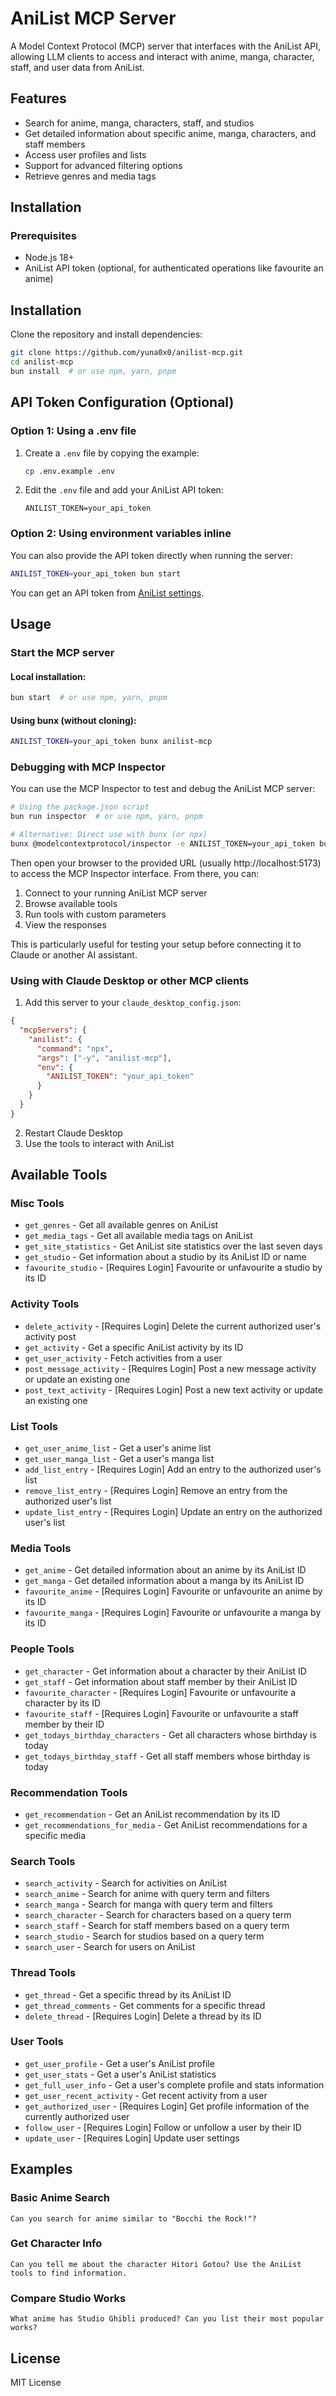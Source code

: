 # AniList MCP Server

A Model Context Protocol (MCP) server that interfaces with the AniList API, allowing LLM clients to access and interact with anime, manga, character, staff, and user data from AniList.

## Features

- Search for anime, manga, characters, staff, and studios
- Get detailed information about specific anime, manga, characters, and staff members
- Access user profiles and lists
- Support for advanced filtering options
- Retrieve genres and media tags

## Installation

### Prerequisites

- Node.js 18+
- AniList API token (optional, for authenticated operations like favourite an anime)

## Installation

Clone the repository and install dependencies:

```bash
git clone https://github.com/yuna0x0/anilist-mcp.git
cd anilist-mcp
bun install  # or use npm, yarn, pnpm
```

## API Token Configuration (Optional)

### Option 1: Using a .env file

1. Create a `.env` file by copying the example:
   ```bash
   cp .env.example .env
   ```

2. Edit the `.env` file and add your AniList API token:
   ```
   ANILIST_TOKEN=your_api_token
   ```

### Option 2: Using environment variables inline

You can also provide the API token directly when running the server:

```bash
ANILIST_TOKEN=your_api_token bun start
```

You can get an API token from [AniList settings](https://anilist.co/settings/developer).

## Usage

### Start the MCP server

#### Local installation:

```bash
bun start  # or use npm, yarn, pnpm
```

#### Using bunx (without cloning):

```bash
ANILIST_TOKEN=your_api_token bunx anilist-mcp
```

### Debugging with MCP Inspector

You can use the MCP Inspector to test and debug the AniList MCP server:

```bash
# Using the package.json script
bun run inspector  # or use npm, yarn, pnpm

# Alternative: Direct use with bunx (or npx)
bunx @modelcontextprotocol/inspector -e ANILIST_TOKEN=your_api_token bunx anilist-mcp
```

Then open your browser to the provided URL (usually http://localhost:5173) to access the MCP Inspector interface. From there, you can:

1. Connect to your running AniList MCP server
2. Browse available tools
3. Run tools with custom parameters
4. View the responses

This is particularly useful for testing your setup before connecting it to Claude or another AI assistant.

### Using with Claude Desktop or other MCP clients

1. Add this server to your `claude_desktop_config.json`:

```json
{
  "mcpServers": {
    "anilist": {
      "command": "npx",
      "args": ["-y", "anilist-mcp"],
      "env": {
        "ANILIST_TOKEN": "your_api_token"
      }
    }
  }
}
```

2. Restart Claude Desktop
3. Use the tools to interact with AniList

## Available Tools

### Misc Tools
- `get_genres` - Get all available genres on AniList
- `get_media_tags` - Get all available media tags on AniList
- `get_site_statistics` - Get AniList site statistics over the last seven days
- `get_studio` - Get information about a studio by its AniList ID or name
- `favourite_studio` - [Requires Login] Favourite or unfavourite a studio by its ID

### Activity Tools
- `delete_activity` - [Requires Login] Delete the current authorized user's activity post
- `get_activity` - Get a specific AniList activity by its ID
- `get_user_activity` - Fetch activities from a user
- `post_message_activity` - [Requires Login] Post a new message activity or update an existing one
- `post_text_activity` - [Requires Login] Post a new text activity or update an existing one

### List Tools
- `get_user_anime_list` - Get a user's anime list
- `get_user_manga_list` - Get a user's manga list
- `add_list_entry` - [Requires Login] Add an entry to the authorized user's list
- `remove_list_entry` - [Requires Login] Remove an entry from the authorized user's list
- `update_list_entry` - [Requires Login] Update an entry on the authorized user's list

### Media Tools
- `get_anime` - Get detailed information about an anime by its AniList ID
- `get_manga` - Get detailed information about a manga by its AniList ID
- `favourite_anime` - [Requires Login] Favourite or unfavourite an anime by its ID
- `favourite_manga` - [Requires Login] Favourite or unfavourite a manga by its ID

### People Tools
- `get_character` - Get information about a character by their AniList ID
- `get_staff` - Get information about staff member by their AniList ID
- `favourite_character` - [Requires Login] Favourite or unfavourite a character by its ID
- `favourite_staff` - [Requires Login] Favourite or unfavourite a staff member by their ID
- `get_todays_birthday_characters` - Get all characters whose birthday is today
- `get_todays_birthday_staff` - Get all staff members whose birthday is today

### Recommendation Tools
- `get_recommendation` - Get an AniList recommendation by its ID
- `get_recommendations_for_media` - Get AniList recommendations for a specific media

### Search Tools
- `search_activity` - Search for activities on AniList
- `search_anime` - Search for anime with query term and filters
- `search_manga` - Search for manga with query term and filters
- `search_character` - Search for characters based on a query term
- `search_staff` - Search for staff members based on a query term
- `search_studio` - Search for studios based on a query term
- `search_user` - Search for users on AniList

### Thread Tools
- `get_thread` - Get a specific thread by its AniList ID
- `get_thread_comments` - Get comments for a specific thread
- `delete_thread` - [Requires Login] Delete a thread by its ID

### User Tools
- `get_user_profile` - Get a user's AniList profile
- `get_user_stats` - Get a user's AniList statistics
- `get_full_user_info` - Get a user's complete profile and stats information
- `get_user_recent_activity` - Get recent activity from a user
- `get_authorized_user` - [Requires Login] Get profile information of the currently authorized user
- `follow_user` - [Requires Login] Follow or unfollow a user by their ID
- `update_user` - [Requires Login] Update user settings

## Examples

### Basic Anime Search

```
Can you search for anime similar to "Bocchi the Rock!"?
```

### Get Character Info

```
Can you tell me about the character Hitori Gotou? Use the AniList tools to find information.
```

### Compare Studio Works

```
What anime has Studio Ghibli produced? Can you list their most popular works?
```

## License

MIT License
